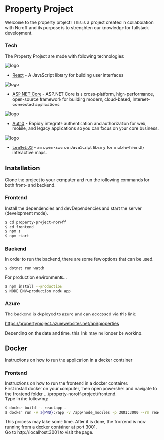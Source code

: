 # Property Project

Welcome to the property project! This is a project created in collaboration with Noroff and its purpose is to strenghten our knowledge for fullstack development.

### Tech

The Property Project are made with following technologies:

![logo](https://imgur.com/pm6WSsI.png)

-   [React](https://reactjs.org/) - A JavaScript library for building user interfaces

![logo](https://imgur.com/8c45naP.jpg)

-   [ASP.NET Core](https://docs.microsoft.com/en-us/aspnet/core/?view=aspnetcore-3.1) - ASP.NET Core is a cross-platform, high-performance, open-source framework for building modern, cloud-based, Internet-connected applications

![logo](https://imgur.com/K8n7yPf.jpg)

-   [Auth0](https://auth0.com/) - Rapidly integrate authentication and authorization for web, mobile, and legacy applications so you can focus on your core business.

![logo](https://imgur.com/UqUK585.jpg)

-   [Leaflet.JS](https://leafletjs.com/) - an open-source JavaScript library for mobile-friendly interactive maps.

## Installation

Clone the project to your computer and run the following commands for both front- and backend.

### Frontend

Install the dependencies and devDependencies and start the server (development mode).

```sh
$ cd property-project-noroff
$ cd frontend
$ npm i
$ npm start
```

### Backend

In order to run the backend, there are some few options that can be used.

```cs
$ dotnet run watch
```

For production environments...

```sh
$ npm install --production
$ NODE_ENV=production node app
```

### Azure

The backend is deployed to azure and can accessed via this link: 

https://propertyproject.azurewebsites.net/api/properties 

Depending on the date and time, this link may no longer be working. 

## Docker

Instructions on how to run the application in a docker container

### Frontend

Instructions on how to run the frontend in a docker container.  
First install docker on your computer, then open powershell and navigate to the frontend folder ...\property-noroff-project\frontend.  
Type in the following:  

```sh
$ docker build -t reactapp .
$ docker run -v ${PWD}:/app -v /app/node_modules -p 3001:3000 --rm reactapp
```
This process may take some time. After it is done, the frontend is now running from a docker container at port 3001.  
Go to http://localhost:3001 to visit the page.
